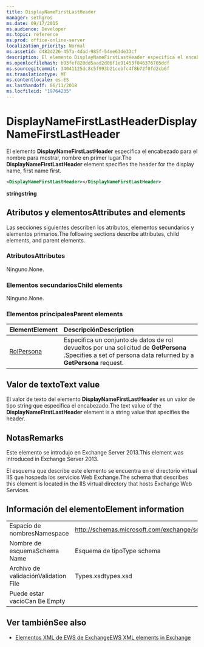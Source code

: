 ```yaml
---
title: DisplayNameFirstLastHeader
manager: sethgros
ms.date: 09/17/2015
ms.audience: Developer
ms.topic: reference
ms.prod: office-online-server
localization_priority: Normal
ms.assetid: d482d226-457a-4dad-985f-54ee63de33cf
description: El elemento DisplayNameFirstLastHeader especifica el encabezado para el nombre para mostrar, nombre en primer lugar.
ms.openlocfilehash: b93fef820dd5aad2d06f1e91453f046376705ddf
ms.sourcegitcommit: 34041125dc8c5f993b21cebfc4f8b72f0fd2cb6f
ms.translationtype: MT
ms.contentlocale: es-ES
ms.lasthandoff: 06/11/2018
ms.locfileid: "19764235"
---
```

# <a name="displaynamefirstlastheader"></a><span data-ttu-id="80c42-103">DisplayNameFirstLastHeader</span><span class="sxs-lookup"><span data-stu-id="80c42-103">DisplayNameFirstLastHeader</span></span>

<span data-ttu-id="80c42-104">El elemento **DisplayNameFirstLastHeader** especifica el encabezado para el nombre para mostrar, nombre en primer lugar.</span><span class="sxs-lookup"><span data-stu-id="80c42-104">The **DisplayNameFirstLastHeader** element specifies the header for the display name, first name first.</span></span> 
  
```XML
<DisplayNameFirstLastHeader></DisplayNameFirstLastHeader>
```

 <span data-ttu-id="80c42-105">**string**</span><span class="sxs-lookup"><span data-stu-id="80c42-105">**string**</span></span>
## <a name="attributes-and-elements"></a><span data-ttu-id="80c42-106">Atributos y elementos</span><span class="sxs-lookup"><span data-stu-id="80c42-106">Attributes and elements</span></span>

<span data-ttu-id="80c42-107">Las secciones siguientes describen los atributos, elementos secundarios y elementos primarios.</span><span class="sxs-lookup"><span data-stu-id="80c42-107">The following sections describe attributes, child elements, and parent elements.</span></span>
  
### <a name="attributes"></a><span data-ttu-id="80c42-108">Atributos</span><span class="sxs-lookup"><span data-stu-id="80c42-108">Attributes</span></span>

<span data-ttu-id="80c42-109">Ninguno.</span><span class="sxs-lookup"><span data-stu-id="80c42-109">None.</span></span>
  
### <a name="child-elements"></a><span data-ttu-id="80c42-110">Elementos secundarios</span><span class="sxs-lookup"><span data-stu-id="80c42-110">Child elements</span></span>

<span data-ttu-id="80c42-111">Ninguno.</span><span class="sxs-lookup"><span data-stu-id="80c42-111">None.</span></span>
  
### <a name="parent-elements"></a><span data-ttu-id="80c42-112">Elementos principales</span><span class="sxs-lookup"><span data-stu-id="80c42-112">Parent elements</span></span>

|<span data-ttu-id="80c42-113">**Element**</span><span class="sxs-lookup"><span data-stu-id="80c42-113">**Element**</span></span>|<span data-ttu-id="80c42-114">**Descripción**</span><span class="sxs-lookup"><span data-stu-id="80c42-114">**Description**</span></span>|
|:-----|:-----|
|[<span data-ttu-id="80c42-115">Rol</span><span class="sxs-lookup"><span data-stu-id="80c42-115">Persona</span></span>](persona.md) <br/> |<span data-ttu-id="80c42-116">Especifica un conjunto de datos de rol devueltos por una solicitud de **GetPersona** .</span><span class="sxs-lookup"><span data-stu-id="80c42-116">Specifies a set of persona data returned by a **GetPersona** request.</span></span>  <br/> |
   
## <a name="text-value"></a><span data-ttu-id="80c42-117">Valor de texto</span><span class="sxs-lookup"><span data-stu-id="80c42-117">Text value</span></span>

<span data-ttu-id="80c42-118">El valor de texto del elemento **DisplayNameFirstLastHeader** es un valor de tipo string que especifica el encabezado.</span><span class="sxs-lookup"><span data-stu-id="80c42-118">The text value of the **DisplayNameFirstLastHeader** element is a string value that specifies the header.</span></span> 
  
## <a name="remarks"></a><span data-ttu-id="80c42-119">Notas</span><span class="sxs-lookup"><span data-stu-id="80c42-119">Remarks</span></span>

<span data-ttu-id="80c42-120">Este elemento se introdujo en Exchange Server 2013.</span><span class="sxs-lookup"><span data-stu-id="80c42-120">This element was introduced in Exchange Server 2013.</span></span>
  
<span data-ttu-id="80c42-121">El esquema que describe este elemento se encuentra en el directorio virtual IIS que hospeda los servicios Web Exchange.</span><span class="sxs-lookup"><span data-stu-id="80c42-121">The schema that describes this element is located in the IIS virtual directory that hosts Exchange Web Services.</span></span>
  
## <a name="element-information"></a><span data-ttu-id="80c42-122">Información del elemento</span><span class="sxs-lookup"><span data-stu-id="80c42-122">Element information</span></span>

|||
|:-----|:-----|
|<span data-ttu-id="80c42-123">Espacio de nombres</span><span class="sxs-lookup"><span data-stu-id="80c42-123">Namespace</span></span>  <br/> |http://schemas.microsoft.com/exchange/services/2006/types  <br/> |
|<span data-ttu-id="80c42-124">Nombre de esquema</span><span class="sxs-lookup"><span data-stu-id="80c42-124">Schema Name</span></span>  <br/> |<span data-ttu-id="80c42-125">Esquema de tipo</span><span class="sxs-lookup"><span data-stu-id="80c42-125">Type schema</span></span>  <br/> |
|<span data-ttu-id="80c42-126">Archivo de validación</span><span class="sxs-lookup"><span data-stu-id="80c42-126">Validation File</span></span>  <br/> |<span data-ttu-id="80c42-127">Types.xsd</span><span class="sxs-lookup"><span data-stu-id="80c42-127">types.xsd</span></span>  <br/> |
|<span data-ttu-id="80c42-128">Puede estar vacío</span><span class="sxs-lookup"><span data-stu-id="80c42-128">Can Be Empty</span></span>  <br/> ||
   
## <a name="see-also"></a><span data-ttu-id="80c42-129">Ver también</span><span class="sxs-lookup"><span data-stu-id="80c42-129">See also</span></span>

- [<span data-ttu-id="80c42-130">Elementos XML de EWS de Exchange</span><span class="sxs-lookup"><span data-stu-id="80c42-130">EWS XML elements in Exchange</span></span>](ews-xml-elements-in-exchange.md)

